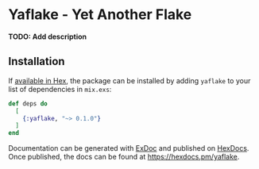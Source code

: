 # Yaflake - Yet Another Flake

**TODO: Add description**

## Installation

If [available in Hex](https://hex.pm/docs/publish), the package can be installed
by adding `yaflake` to your list of dependencies in `mix.exs`:

```elixir
def deps do
  [
    {:yaflake, "~> 0.1.0"}
  ]
end
```

Documentation can be generated with [ExDoc](https://github.com/elixir-lang/ex_doc)
and published on [HexDocs](https://hexdocs.pm). Once published, the docs can
be found at <https://hexdocs.pm/yaflake>.

